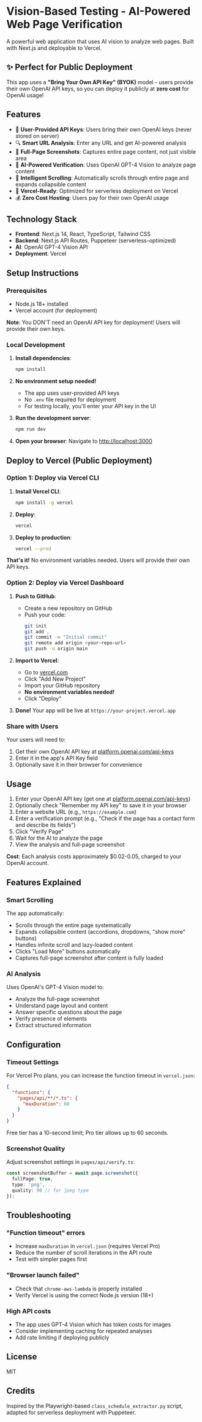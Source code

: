 # Vision-Based Testing - AI-Powered Web Page Verification

A powerful web application that uses AI vision to analyze web pages. Built with Next.js and deployable to Vercel.

## ✨ Perfect for Public Deployment

This app uses a **"Bring Your Own API Key" (BYOK)** model - users provide their own OpenAI API keys, so you can deploy it publicly at **zero cost** for OpenAI usage!

## Features

- 🔑 **User-Provided API Keys**: Users bring their own OpenAI keys (never stored on server)
- 🔍 **Smart URL Analysis**: Enter any URL and get AI-powered analysis
- 📸 **Full-Page Screenshots**: Captures entire page content, not just visible area
- 🤖 **AI-Powered Verification**: Uses OpenAI GPT-4 Vision to analyze page content
- 📜 **Intelligent Scrolling**: Automatically scrolls through entire page and expands collapsible content
- 🚀 **Vercel-Ready**: Optimized for serverless deployment on Vercel
- 💰 **Zero Cost Hosting**: Users pay for their own OpenAI usage

## Technology Stack

- **Frontend**: Next.js 14, React, TypeScript, Tailwind CSS
- **Backend**: Next.js API Routes, Puppeteer (serverless-optimized)
- **AI**: OpenAI GPT-4 Vision API
- **Deployment**: Vercel

## Setup Instructions

### Prerequisites

- Node.js 18+ installed
- Vercel account (for deployment)

**Note**: You DON'T need an OpenAI API key for deployment! Users will provide their own keys.

### Local Development

1. **Install dependencies**:
   ```bash
   npm install
   ```

2. **No environment setup needed!**
   - The app uses user-provided API keys
   - No `.env` file required for deployment
   - For testing locally, you'll enter your API key in the UI

3. **Run the development server**:
   ```bash
   npm run dev
   ```

4. **Open your browser**:
   Navigate to [http://localhost:3000](http://localhost:3000)

## Deploy to Vercel (Public Deployment)

### Option 1: Deploy via Vercel CLI

1. **Install Vercel CLI**:
   ```bash
   npm install -g vercel
   ```

2. **Deploy**:
   ```bash
   vercel
   ```

3. **Deploy to production**:
   ```bash
   vercel --prod
   ```

**That's it!** No environment variables needed. Users will provide their own API keys.

### Option 2: Deploy via Vercel Dashboard

1. **Push to GitHub**:
   - Create a new repository on GitHub
   - Push your code:
     ```bash
     git init
     git add .
     git commit -m "Initial commit"
     git remote add origin <your-repo-url>
     git push -u origin main
     ```

2. **Import to Vercel**:
   - Go to [vercel.com](https://vercel.com)
   - Click "Add New Project"
   - Import your GitHub repository
   - **No environment variables needed!**
   - Click "Deploy"

3. **Done!** Your app will be live at `https://your-project.vercel.app`

### Share with Users

Your users will need to:
1. Get their own OpenAI API key at [platform.openai.com/api-keys](https://platform.openai.com/api-keys)
2. Enter it in the app's API Key field
3. Optionally save it in their browser for convenience

## Usage

1. Enter your OpenAI API key (get one at [platform.openai.com/api-keys](https://platform.openai.com/api-keys))
2. Optionally check "Remember my API key" to save it in your browser
3. Enter a website URL (e.g., `https://example.com`)
4. Enter a verification prompt (e.g., "Check if the page has a contact form and describe its fields")
5. Click "Verify Page"
6. Wait for the AI to analyze the page
7. View the analysis and full-page screenshot

**Cost**: Each analysis costs approximately $0.02-0.05, charged to your OpenAI account.

## Features Explained

### Smart Scrolling

The app automatically:
- Scrolls through the entire page systematically
- Expands collapsible content (accordions, dropdowns, "show more" buttons)
- Handles infinite scroll and lazy-loaded content
- Clicks "Load More" buttons automatically
- Captures full-page screenshot after content is fully loaded

### AI Analysis

Uses OpenAI's GPT-4 Vision model to:
- Analyze the full-page screenshot
- Understand page layout and content
- Answer specific questions about the page
- Verify presence of elements
- Extract structured information

## Configuration

### Timeout Settings

For Vercel Pro plans, you can increase the function timeout in `vercel.json`:

```json
{
  "functions": {
    "pages/api/**/*.ts": {
      "maxDuration": 60
    }
  }
}
```

Free tier has a 10-second limit; Pro tier allows up to 60 seconds.

### Screenshot Quality

Adjust screenshot settings in `pages/api/verify.ts`:

```typescript
const screenshotBuffer = await page.screenshot({ 
  fullPage: true,
  type: 'png',
  quality: 90 // for jpeg type
});
```

## Troubleshooting

### "Function timeout" errors

- Increase `maxDuration` in `vercel.json` (requires Vercel Pro)
- Reduce the number of scroll iterations in the API route
- Test with simpler pages first

### "Browser launch failed"

- Check that `chrome-aws-lambda` is properly installed
- Verify Vercel is using the correct Node.js version (18+)

### High API costs

- The app uses GPT-4 Vision which has token costs for images
- Consider implementing caching for repeated analyses
- Add rate limiting if deploying publicly

## License

MIT

## Credits

Inspired by the Playwright-based `class_schedule_extractor.py` script, adapted for serverless deployment with Puppeteer.
